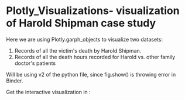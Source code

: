 # Plotly_Visualizations- visualization of Harold Shipman case study
Here we are using Plotly.garph_objects to visualize two datasets:
1) Records of all the victim's death by Harold Shipman.
2) Records of all the death hours recorded for Harold vs. other family doctor's patients

Will be using v2 of the python file, since fig.show() is throwing error in Binder.

Get the interactive visualization in :


